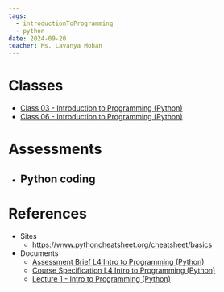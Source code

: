 ```yaml
---
tags:
  - introductionToProgramming
  - python
date: 2024-09-20
teacher: Ms. Lavanya Mohan
---
```

# Classes
- [Class 03 - Introduction to Programming (Python)](Class%2003%20-%20Introduction%20to%20Programming%20(Python).md)
- [Class 06 - Introduction to Programming (Python)](Class%2006%20-%20Introduction%20to%20Programming%20(Python).md)
# Assessments
- Python coding
	- 
# References
- Sites
	- https://www.pythoncheatsheet.org/cheatsheet/basics
- Documents
	- [Assessment Brief L4 Intro to Programming (Python)](Documents/Assessment%20Brief%20L4%20Intro%20to%20Programming%20(Python).docx)
	- [Course Specification L4 Intro to Programming (Python)](Documents/Course%20Specification%20L4%20Intro%20to%20Programming%20(Python).pdf)
	- [Lecture 1 - Intro to Programming (Python)](Documents/Lecture%201%20-%20Intro%20to%20Programming%20(Python).pptx)